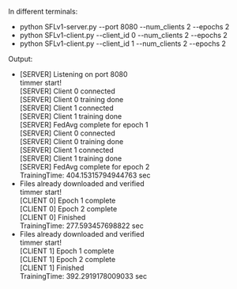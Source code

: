 In different terminals:
* python SFLv1-server.py --port 8080 --num_clients 2 --epochs 2
* python SFLv1-client.py --client_id 0 --num_clients 2 --epochs 2
* python SFLv1-client.py --client_id 1 --num_clients 2 --epochs 2

Output:
* [SERVER] Listening on port 8080  
timmer start!  
[SERVER] Client 0 connected  
[SERVER] Client 0 training done  
[SERVER] Client 1 connected  
[SERVER] Client 1 training done  
[SERVER] FedAvg complete for epoch 1  
[SERVER] Client 0 connected  
[SERVER] Client 0 training done  
[SERVER] Client 1 connected  
[SERVER] Client 1 training done  
[SERVER] FedAvg complete for epoch 2  
TrainingTime: 404.15315794944763 sec  
* Files already downloaded and verified  
timmer start!  
[CLIENT 0] Epoch 1 complete  
[CLIENT 0] Epoch 2 complete  
[CLIENT 0] Finished  
TrainingTime: 277.593457698822 sec
* Files already downloaded and verified  
timmer start!  
[CLIENT 1] Epoch 1 complete  
[CLIENT 1] Epoch 2 complete  
[CLIENT 1] Finished  
TrainingTime: 392.2919178009033 sec
